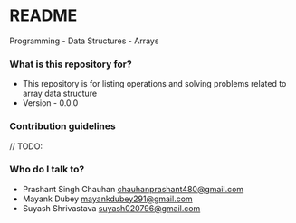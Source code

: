 # README #

Programming - Data Structures - Arrays

### What is this repository for? ###

* This repository is for listing operations and solving problems related to array data structure
* Version - 0.0.0

### Contribution guidelines ###

// TODO:

### Who do I talk to? ###

* Prashant Singh Chauhan <chauhanprashant480@gmail.com>
* Mayank Dubey <mayankdubey291@gmail.com>
* Suyash Shrivastava <suyash020796@gmail.com>
